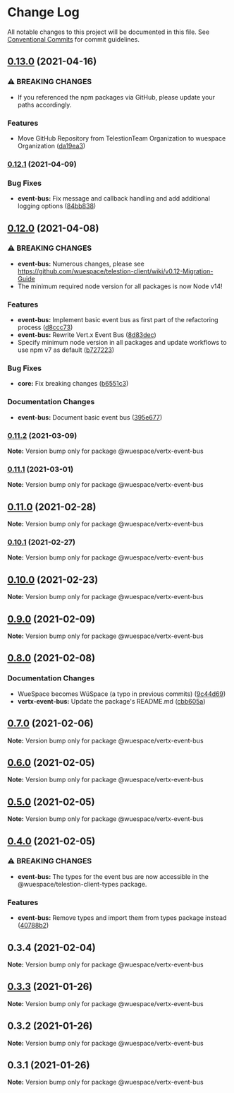 # Change Log

All notable changes to this project will be documented in this file.
See [Conventional Commits](https://conventionalcommits.org) for commit guidelines.

## [0.13.0](https://github.com/wuespace/telestion-client/compare/v0.12.1...v0.13.0) (2021-04-16)


### ⚠ BREAKING CHANGES

* If you referenced the npm packages via GitHub, please update your paths accordingly.

### Features

* Move GitHub Repository from TelestionTeam Organization to wuespace Organization ([da19ea3](https://github.com/wuespace/telestion-client/commit/da19ea34cfcff0ea5b2f950844550ae7f8dfb6c5))



### [0.12.1](https://github.com/wuespace/telestion-client/compare/v0.12.0...v0.12.1) (2021-04-09)


### Bug Fixes

* **event-bus:** Fix message and callback handling and add additional logging options ([84bb838](https://github.com/wuespace/telestion-client/commit/84bb838f82bc6310f6a20f77d308fdc1acc2cb65))



## [0.12.0](https://github.com/wuespace/telestion-client/compare/v0.11.2...v0.12.0) (2021-04-08)


### ⚠ BREAKING CHANGES

* **event-bus:** Numerous changes, please see https://github.com/wuespace/telestion-client/wiki/v0.12-Migration-Guide
* The minimum required node version for all packages is now Node v14!

### Features

* **event-bus:** Implement basic event bus as first part of the refactoring process ([d8ccc73](https://github.com/wuespace/telestion-client/commit/d8ccc73801459a2994ed4195a99f39547598d708))
* **event-bus:** Rewrite Vert.x Event Bus ([8d83dec](https://github.com/wuespace/telestion-client/commit/8d83decff975cbeb0f1bc4c85c88211642ea015e))
* Specify minimum node version in all packages and update workflows to use npm v7 as default ([b727223](https://github.com/wuespace/telestion-client/commit/b72722326ce8b88f42ad2c16ddbd60991e2c8b72))


### Bug Fixes

* **core:** Fix breaking changes ([b6551c3](https://github.com/wuespace/telestion-client/commit/b6551c3c388db5bf78da385a1a52d8f526f04970))


### Documentation Changes

* **event-bus:** Document basic event bus ([395e677](https://github.com/wuespace/telestion-client/commit/395e6778af0ed6ab9f4b5ba121135fd0099d3f39))



### [0.11.2](https://github.com/wuespace/telestion-client/compare/v0.11.1...v0.11.2) (2021-03-09)

**Note:** Version bump only for package @wuespace/vertx-event-bus





### [0.11.1](https://github.com/wuespace/telestion-client/compare/v0.11.0...v0.11.1) (2021-03-01)

**Note:** Version bump only for package @wuespace/vertx-event-bus





## [0.11.0](https://github.com/wuespace/telestion-client/compare/v0.10.1...v0.11.0) (2021-02-28)

**Note:** Version bump only for package @wuespace/vertx-event-bus





### [0.10.1](https://github.com/wuespace/telestion-client/compare/v0.10.0...v0.10.1) (2021-02-27)

**Note:** Version bump only for package @wuespace/vertx-event-bus





## [0.10.0](https://github.com/wuespace/telestion-client/compare/v0.9.0...v0.10.0) (2021-02-23)

**Note:** Version bump only for package @wuespace/vertx-event-bus





## [0.9.0](https://github.com/wuespace/telestion-client/compare/v0.8.0...v0.9.0) (2021-02-09)

**Note:** Version bump only for package @wuespace/vertx-event-bus





## [0.8.0](https://github.com/wuespace/telestion-client/compare/v0.7.1...v0.8.0) (2021-02-08)


### Documentation Changes

* WueSpace becomes WüSpace (a typo in previous commits) ([9c44d69](https://github.com/wuespace/telestion-client/commit/9c44d696f0d5502ce5222a90011e892b8a7054c2))
* **vertx-event-bus:** Update the package's README.md ([cbb605a](https://github.com/wuespace/telestion-client/commit/cbb605ad78a2015caa276ff9fdeac436b8dc6847))



## [0.7.0](https://github.com/wuespace/telestion-client/compare/v0.6.1...v0.7.0) (2021-02-06)

**Note:** Version bump only for package @wuespace/vertx-event-bus





## [0.6.0](https://github.com/wuespace/telestion-client/compare/v0.5.0...v0.6.0) (2021-02-05)

**Note:** Version bump only for package @wuespace/vertx-event-bus





## [0.5.0](https://github.com/wuespace/telestion-client/compare/v0.4.0...v0.5.0) (2021-02-05)

**Note:** Version bump only for package @wuespace/vertx-event-bus





## [0.4.0](https://github.com/wuespace/telestion-client/compare/v0.3.3...v0.4.0) (2021-02-05)


### ⚠ BREAKING CHANGES

* **event-bus:** The types for the event bus are now accessible in the @wuespace/telestion-client-types package.

### Features

* **event-bus:** Remove types and import them from types package instead ([40788b2](https://github.com/wuespace/telestion-client/commit/40788b251dc4dc3060a414092b75eb069cde7438))



## 0.3.4 (2021-02-04)

**Note:** Version bump only for package @wuespace/vertx-event-bus





## [0.3.3](https://github.com/wuespace/telestion-client/compare/v0.3.2...v0.3.3) (2021-01-26)

**Note:** Version bump only for package @wuespace/vertx-event-bus

## 0.3.2 (2021-01-26)

**Note:** Version bump only for package @wuespace/vertx-event-bus

## 0.3.1 (2021-01-26)

**Note:** Version bump only for package @wuespace/vertx-event-bus
